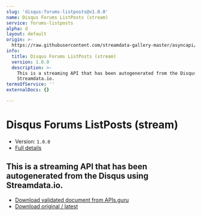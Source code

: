 ```yaml
---
slug: 'disqus:forums-listposts@v1.0.0'
name: Disqus Forums ListPosts (stream)
service: forums-listposts
alpha: d
layout: default
origin: >-
  https://raw.githubusercontent.com/streamdata-gallery-master/asyncapi/master/_listings/disqus/disqus-forums-listposts-stream-async.md
info:
  title: Disqus Forums ListPosts (stream)
  version: 1.0.0
  description: >-
    This is a streaming API that has been autogenerated from the Disqus using
    Streamdata.io.
termsOfService: ''
externalDocs: {}

---
```

# Disqus Forums ListPosts (stream)

* Version: `1.0.0`
* [Full details](../html/disqus:forums-listposts@v1.0.0.html)



## This is a streaming API that has been autogenerated from the Disqus using Streamdata.io.



* [Download validated document from APIs.guru](https://raw.githubusercontent.com/APIs-guru/asyncapi-directory/master/docs/APIs/disqus%3Aforums-listposts%40v1.0.0.yaml)
* [Download original / latest](https://raw.githubusercontent.com/streamdata-gallery-master/asyncapi/master/_listings/disqus/disqus-forums-listposts-stream-async.md)

<script type="application/ld+json">
{
  "@context": "http://schema.org/",
  "@type": "WebAPI",
  "description": "This is a streaming API that has been autogenerated from the Disqus using Streamdata.io.",
  "documentation": "",

  "name": "Disqus Forums ListPosts (stream)"
}
</script>
